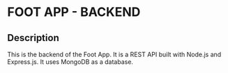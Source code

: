 # FOOT APP - BACKEND

## Description

This is the backend of the Foot App. It is a REST API built with Node.js and Express.js. It uses MongoDB as a database.
